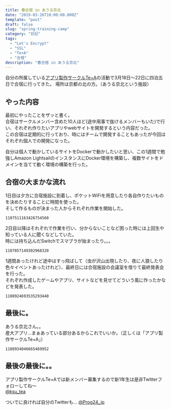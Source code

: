 ```yaml
---
title: 春合宿 in あうる京北
date: "2019-03-26T10:00:00.000Z"
template: "post"
draft: false
slug: "spring-training-camp"
category: "日記"
tags:
  - "Let's Encrypt"
  - "SSL"
  - "Te+A"
  - "合宿"
description: "春合宿 in あうる京北"
---
```


自分の所属している[アプリ製作サークルTe+A](https://twitter.com/ksu_tea)の活動で3月18日〜22日に四泊五日で合宿に行ってきた。
場所は京都の北の方。（あうる京北という施設）

## やった内容
最初にやったことをザッと書く。  
合宿はサークルメンバー含めた10人ほど(途中用事で抜けるメンバーもいた)で行い、それぞれ作りたいアプリやwebサイトを開発するという内容だった。  
この合宿は定期的に行っており、時にはチームで開発することもあったが今回はそれぞれ個人での開発になった。  

自分は個人で動かしているサイトをDockerで動かしたいと思い、この1週間で勉強しAmazon LightsailのインスタンスにDocker環境を構築し、複数サイトをドメインを当てて動く環境の構築を行った。

## 合宿の大まかな流れ
1日目は夕方に合宿施設に到着し、ポケットWiFiを用意したり各自作りたいものを決めたりすることに時間を使った。  
そして作るものが決まった人からそれぞれ作業を開始した。

```twitter
1107511163426754560
```

2日目以降はそれぞれで作業を行い、分からないことなど困った時には上回生や知っている人に聞くなどしていた。  
時には持ち込んだSwitchでスマブラが始まったり。。。

```twitter
1107857149302968320
```

1週間あったけれど途中はすっ飛ばして（虫が沢山出現したり、夜に人狼したり色々イベントあったけれど）、最終日には合宿施設の会議室を借りて最終発表会を行った。  
それぞれ作成したゲームやアプリ、サイトなどを見せてどういう風に作ったかなどを発表した。

```twitter
1108924693535293440
```

## 最後に。
あうる京北さん。。  
産大アプリ…まぁあっている部分あるからこれでいいか。（正しくは「アプリ製作サークルTe+A」）

```twitter
1108934046665469952
```

## 最後の最後に。。
アプリ製作サークルTe+Aでは新メンバー募集するので新1年生は是非Twitterフォローしてね〜  
[@ksu_tea](https://twitter.com/ksu_tea)  

ついでに良ければ自分のTwitterも… [@Prog24_jp](https://twitter.com/Prog24_jp)
